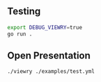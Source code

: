 ## Testing
```bash
export DEBUG_VIEWRY=true
go run .
```

## Open Presentation
```bash
./viewry ./examples/test.yml
```